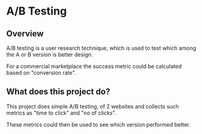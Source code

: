 # A/B Testing

## Overview

A/B testing is a user research technique, which is used to test
which among the A or B version is better design.

For a commercial marketplace the success metric could be
calculated based on "conversion rate".

## What does this project do?

This project does simple A/B testing, of 2 websites
and collects such metrics as "time to click" and "no of clicks".

These metrics could then be used to see which version 
performed better.

